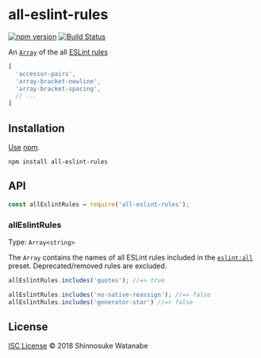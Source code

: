 # all-eslint-rules

[![npm version](https://img.shields.io/npm/v/all-eslint-rules.svg)](https://www.npmjs.com/package/all-eslint-rules)
[![Build Status](https://travis-ci.com/shinnn/all-eslint-rules.svg?branch=master)](https://travis-ci.com/shinnn/all-eslint-rules)

An [`Array`](https://developer.mozilla.org/docs/Web/JavaScript/Reference/Global_Objects/Array) of the all [ESLint rules](https://eslint.org/docs/rules/)

```javascript
[
  'accessor-pairs',
  'array-bracket-newline',
  'array-bracket-spacing',
  // ...
]
```

## Installation

[Use](https://docs.npmjs.com/cli/install) [npm](https://docs.npmjs.com/getting-started/what-is-npm).

```
npm install all-eslint-rules
```

## API

```javascript
const allEslintRules = require('all-eslint-rules');
```

### allEslintRules

Type: `Array<string>`

The `Array` contains the names of all ESLint rules included in the [`eslint:all`](https://eslint.org/docs/user-guide/configuring#using-eslintall) preset. Deprecated/removed rules are excluded.

```javascript
allEslintRules.includes('quotes'); //=> true

allEslintRules.includes('no-native-reassign'); //=> false
allEslintRules.includes('generator-star') //=> false
```

## License

[ISC License](./LICENSE) © 2018 Shinnosuke Watanabe
